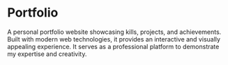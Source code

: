 # Portfolio
A personal portfolio website showcasing kills, projects, and achievements. Built with modern web technologies, it provides an interactive and visually appealing experience. It serves as a professional platform to demonstrate my expertise and creativity.
